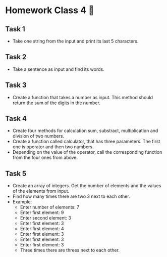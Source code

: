 # Homework Class 4 📒

## Task 1
* Take one string from the input and print its last 5 characters.

## Task 2
* Take a sentence as input and find its words.

## Task 3
* Create a function that takes a number as input. This method should return the sum of the digits in the number.

## Task 4
* Create four methods for calculation sum, substract, multiplication and division of two numbers.
* Create a function called calculator, that has three parameters. The first one is operator and then two numbers.
* Depending on the value of the operator, call the corresponding function from the four ones from above.


## Task 5
* Create an array of integers. Get the number of elements and the values of the elements from input.
* Find how many times there are two 3 next to each other.
* Example: 
	* Enter number of elements: 7
	* Enter first element: 9
	* Enter second element: 3
	* Enter first element: 3
	* Enter first element: 4
	* Enter first element: 3
	* Enter first element: 3
	* Enter first element: 3
    * Three times there are threes next to each other.
